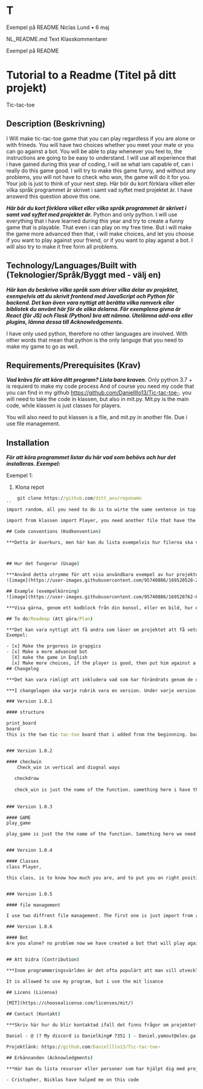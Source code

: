 # T
Exempel på README
Niclas Lund
•
6 maj

NL_README.md
Text
Klasskommentarer

Exempel på README
# Tutorial to a Readme (Titel på ditt projekt)
Tic-tac-toe 
## Description (Beskrivning)
I Will make tic-tac-toe game that you can play regardless if you are alone or with frineds. You will have two choices whether you meet your mate or you can go against a bot. You will be able to play whenever you feel to, the instructions are going to be easy to understand. I will use all experience that i have gained during this year of coding, I will se what iam capable of, can i really do this game good. I will try to make this game funny, and without any problems, you will not have to check who won, the game will do it for you. Your job is just to think of your next step. Här bör du kort förklara vilket eller vilka språk programmet är skrivet i samt vad syftet med projektet är. I have answerd this question above this one.

***Här bör du kort förklara vilket eller vilka språk programmet är skrivet i samt vad syftet med projektet är.***
Python and only python. I will use everything that i have learned during this year and try to create a funny game that is playable. That even i can play on my free time. But i will make the game more advanced then that, i will make choices, and let you choose if you want to play against your friend, or if you want to play aganst a bot. I will also try to make it free form all problems.



## Technology/Languages/Built with (Teknologier/Språk/Byggt med - välj en)

***Här kan du beskriva vilka språk som driver vilka delar av projektet, exempelvis att du skrivit frontend med JavaScript och Python för backend. Det kan även vara nyttigt att berätta vilka ramverk eller bibliotek du använt här för de olika delarna. För exemplena givna är React (för JS) och Flask (Python) bra att nämna. Utelämna add-ons eller plugins, lämna dessa till Acknowledgements.***

I have only used python, therefore no other languages are involved. With other words that mean that python is the only languge that you need to make my game to go as well. 


## Requirements/Prerequisites (Krav)

***Vad krävs för att köra ditt program? Lista bara kraven.***
Only python 3.7 + is requierd to make my code process
And of course you need my code that you can find in my github https://github.com/Daniellllo13/Tic-tac-toe-. you will need to take the code in klassen, but also in mit.py. Mit.py is the main code, while klassen is just classes for players. 

You will also need to put klassen is a file, and mit.py in another file. Due i use file management. 

## Installation

***För att köra programmet listar du här vad som behövs och hur det installeras. Exempel:***

Exempel 1: 

1. Klona repot
```cmd
    git clone https://github.com/ditt_anv/reponamn
``
import random, all you need to do is to wirte the same sentence in top of your code

import from klassen import Player, you need another file that have the name "klassen" and you can find the code of klassen in my github https://github.com/Daniellllo13/Tic-tac-toe, and just klick on klassen. put the same sentence in the top of the code.

## Code conventions (Kodkonvention)

***Detta är överkurs, men här kan du lista exempelvis hur filerna ska vara strukturerade, hur namngivning och kommentarer skrivs och massvis av annat. (Kan vara bra att förtydliga att PEP8 efterföljs.)***



## Hur det fungerar (Usage)

***Använd detta utrymme för att visa användbara exempel av hur projektet kan användas. Skärmdumpar, kodexempel och demos passar in här. Du kan också länka till fler resurser, exempelvis en dokumentation.***
![image](https://user-images.githubusercontent.com/95740886/169520528-214bbca0-fdd7-49c1-96b4-565d6c917329.png)

## Example (exempelkörning)
![image](https://user-images.githubusercontent.com/95740886/169520762-6315eb41-6878-40b6-b019-11acf11ae316.png)

***Visa gärna, genom ett kodblock från din konsol, eller en bild, hur en exempelkörning kan gå till.***

## To do/Roadmap (Att göra/Plan)

***Det kan vara nyttigt att få andra som läser om projektet att få veta vad du saknar just nu i programmet. Gör detta gärna genom en lista där färdiga saker strukits över.***
Exempel: 

- [x] Make the prgoress in grapgics 
- [x] Make a more advanced bot
  [X] make the game in English
  [x] Make more choices, if the player is good, then put him against a good bot. But if he is bad, put the player against a bot that fit more 
## Changelog

***Det kan vara rimligt att inkludera vad som har förändrats genom de olika iterationerna som ditt projekt gått igenom. Detta kan antingen göras i din README eller så kan du inkludera en CHANGELOG.md.***

***I changelogen ska varje rubrik vara en version. Under varje version bör du inkludera vad du lagt till eller ändrat på (added or changed) under en rubrik samt vad du tagit bort (removed) under en annan. Exempel: ***

### Version 1.0.1 

#### structure

print_board
board 
this is the two tic-tac-toe board that i added from the beginnning. board is like a name of the list that containts all keys that mean the postistion, from 1 - 9. While the print_board is just the function where the variable (board) is located. The reason of why i have the function is beacuse i will recall board for every features that is happining in the game. 


### Version 1.0.2 

#### checkwin
    Check_win in vertical and diognal ways 
    
   checkdraw
   
   check_win is just the name of the function. samething here i have this function to just recall for every features that is done in the game. 
   
    
### Version 1.0.3

#### GAME
play_game

play_game is just the the name of the function. Samething here we need somthing to reacall. play_game contains everything that will make the game playable


### Version 1.0.4 

#### Classes
class Player,

this class, is to know how much you are, and to put you on right position, first player: Daniel second player: Nicklas. Daniel = x nicklas = O. That is just and example of what the class do. But it really do more then that. 


### Version 1.0.5

#### file management

I use two diffrent file management. The first one is just import from another file named (klassen) Second one is the file management that is used to read lines

### Version 1.0.6 

#### Bot
Are you alone? no problem now we have created a bot that will play against you if you are alone


## Att bidra (Contribution)

***Inom programmeringsvärlden är det ofta populärt att man vill utveckla andras projekt och bidra till förbättring. För att underlätta detta är det bra om det i READMEn förklaras om det är tillåtet, och om det är det hur en går till väga för att kunna göra det. Detta avsnitt skulle se ut som följande:*** 

It is allowed to use my program, but i use the mit lisance

## Licens (License)

[MIT](https://choosealicense.com/licenses/mit/)

## Contact (Kontakt)

***Skriv här hur du blir kontaktad ifall det finns frågor om projektet***

Daniel - @ (? My discord is Danielking# 7351 ) - Daniel.yamout@elev.ga.ntig.se is my emial          

Projektlänk: https://github.com/Daniellllo13/Tic-tac-toe-

## Erkännanden (Acknowledgments)

***Här kan du lista resurser eller personer som har hjälpt dig med projektet. Det kan vara länkar till tutorials eller dokumentation, eller bara någon annans profil som du vill uppmärksamma. Har du inget som behöver tas här så kan du strunta i rubriken. ***

- Cristopher, Nicklas have halped me on this code

